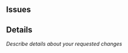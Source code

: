 <!--    Please read the Contribution Guidelines for more information about contributing    -->

## Issues

## Details
*Describe details about your requested changes*
